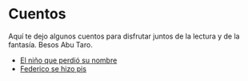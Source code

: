 # Cuentos

Aquí te dejo algunos cuentos para disfrutar juntos de la lectura y de la fantasía. 
Besos
Abu Taro.

* [El niño que perdió su nombre](https://drive.google.com/open?id=1n1yT2FvEPkqa-rIQVI0b2ouvBAladY0k)
* [Federico se hizo pis](https://drive.google.com/open?id=1AGZsi433oStVFkrXkJa0LE7xq3mRE1o3)
